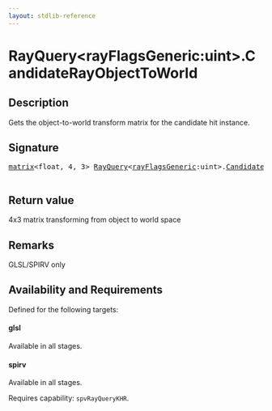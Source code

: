 ```yaml
---
layout: stdlib-reference
---
```


# RayQuery\<rayFlagsGeneric:uint\>\.CandidateRayObjectToWorld

## Description

Gets the object-to-world transform matrix for the candidate hit instance.



## Signature 

<pre>
<a href="../matrix/index.html" class="code_type">matrix</a>&lt;<span class="code_keyword">float</span>, 4, 3&gt; <a href="index.html" class="code_type">RayQuery</a>&lt;<a href="index.html#decl-rayFlagsGeneric" class="code_var">rayFlagsGeneric</a>:<span class="code_keyword">uint</span>&gt;.<a href="candidaterayobjecttoworld-09cik.html">CandidateRayObjectToWorld</a>();

</pre>

## Return value
4x3 matrix transforming from object to world space

## Remarks
GLSL/SPIRV only


## Availability and Requirements

Defined for the following targets:

#### glsl
Available in all stages.

#### spirv
Available in all stages.

Requires capability: `spvRayQueryKHR`.


